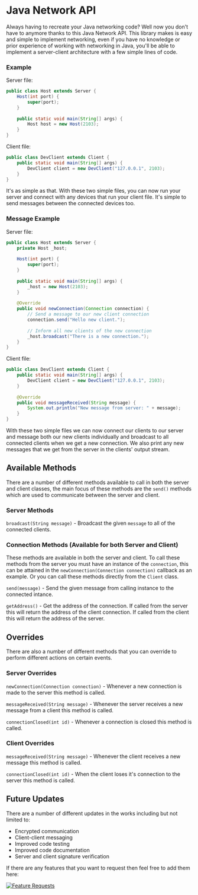 # Java Network API
Always having to recreate your Java networking code? Well now you don't have to anymore thanks to this Java Network API. This library makes is easy and simple to implement networking, even if you have no knowledge or prior experience of working with networking in Java, you'll be able to implement a server-client architecture with a few simple lines of code.

### Example

Server file:

```Java
public class Host extends Server {
	Host(int port) {
    	super(port);
    }
    
    public static void main(String[] args) {
    	Host host = new Host(2103);
    }
}
```
Client file:

```Java
public class DevClient extends Client {
	public static void main(String[] args) {
    	DevClient client = new DevClient("127.0.0.1", 2103);
    }
}
```

It's as simple as that. With these two simple files, you can now run your server and connect with any devices that run your client file. It's simple to send messages between the connected devices too.

### Message Example

Server file:

```Java
public class Host extends Server {
	private Host _host;
    
	Host(int port) {
    	super(port);
    }
    
    public static void main(String[] args) {
    	_host = new Host(2103);
    }
    
    @Override
    public void newConnection(Connection connection) {
    	// Send a message to our new client connection
    	connection.send("Hello new client.");
        
        // Inform all new clients of the new connection
        _host.broadcast("There is a new connection.");
	}
}
```
Client file:

```Java
public class DevClient extends Client {
	public static void main(String[] args) {
    	DevClient client = new DevClient("127.0.0.1", 2103);
    }
    
    @Override
    public void messageReceived(String message) {
	    System.out.println("New message from server: " + message);
	}
}
```

With these two simple files we can now connect our clients to our server and message both our new clients individually and broadcast to all connected clients when we get a new connection. We also print any new messages that we get from the server in the clients' output stream.

## Available Methods

There are a number of different methods available to call in both the server and client classes, the main focus of these methods are the `send()` methods which are used to communicate between the server and client.

### Server Methods

`broadcast(String message)` - Broadcast the given `message` to all of the connected clients.

### Connection Methods (Available for both Server and Client)

These methods are available in both the server and client. To call these methods from the server you must have an instance of the `connection`, this can be attained in the `newConnection(Connection connection)` callback as an example. Or you can call these methods directly from the `Client` class.

`send(message)` - Send the given message from calling instance to the connected intance.

`getAddress()` - Get the address of the connection. If called from the server this will return the address of the client connection. If called from the client this will return the address of the server.

## Overrides

There are also a number of different methods that you can override to perform different actions on certain events.

### Server Overrides

`newConnection(Connection connection)` - Whenever a new connection is made to the server this method is called.

`messageReceived(String message)` - Whenever the server receives a new message from a client this method is called.

`connectionClosed(int id)` - Whenever a connection is closed this method is called.

### Client Overrides

`messageReceived(String message)` - Whenever the client receives a new message this method is called.

`connectionClosed(int id)` - When the client loses it's connection to the server this method is called.

## Future Updates

There are a number of different updates in the works including but not limited to:

- Encrypted communication
- Client-client messaging
- Improved code testing
- Improved code documentation
- Server and client signature verification

If there are any features that you want to request then feel free to add them here:

[![Feature Requests](http://feathub.com/DrRoach/NetworkAPI?format=svg)](http://feathub.com/DrRoach/NetworkAPI)